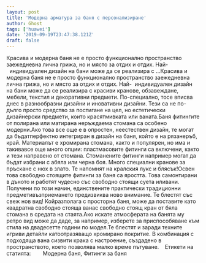 ```yaml
---
layout: post
title: 'Модерна арматура за баня с персонализиране'
author: Ghost
tags: ['huawei']
date: '2019-09-19T23:47:38.121Z'
draft: false
---
```


Красива и модерна баня не е просто функционално пространство заежедневна лична грижа, но и място за отдих и отдих. Най-  индивидуален дизайн на бани може да се реализира с ...Красива и модерна баня не е просто функционално пространство заежедневна лична грижа, но и място за отдих и отдих. Най-  индивидуален дизайн на бани може да се реализира с красиви кранове, обзавеждане, мебели, текстил и декоративни предмети. По-специално, тосе вписва днес в разнообразни дизайни и иновативни дизайни. Тези са не по-дълго просто средство за постигане на цел, но естетически дизайнерски предмети, които красятмивката или ваната.Баня фитингите от полирана или матирана неръждаема стомана са особено модерни.Ако това все още е в опростен, неестествен дизайн, те могат да бъдатперфектно интегриран в дизайн на баня, който е на рязанеръб, край. Материалът е хромирана стомана, както и популярен, но има и такивавсе още много опции: пластмасовите фитинги са включени, както и тези направено от стомана. Стоманените фитинги например могат да бъдат избрани с aбяла или черна боя. Много специални кранове за пръскане с нюх в злато. Те напомнят на кралския лукс и блясък!Освен това свободно стоящите фитинги за баня са яростта. Това самонтирани в дъното и работят чудесно със свободно стоящи суета иливани. Получени по този начин, единствените практически традиционни предметивъзприемането предизвиква ново внимание. Те блестят със свеж нов вид! Койразполага с просторна баня, може да поставите като квадратна свободно стояща ванас свободно стоящ кран от бяла стомана в средата на стаята.Ако искате атмосферата на банята му ретро вид може да даде, за например, изберете за приспособяване към стила на двадесетте години по модел.Те блестят и заради техните игриви детайли катоотразяващо хромирано покритие. В комбинация с подходяща вана сизвити крака с настроение, създадено в пространството, което позволява малко време пътуване.    Етикети на статията:        Модерна баня, Фитинги за баня
